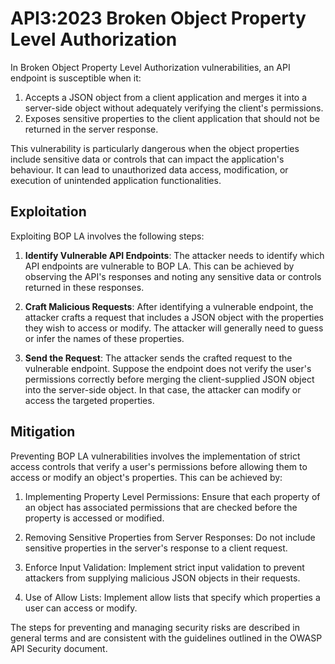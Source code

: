 # API3:2023 Broken Object Property Level Authorization

In Broken Object Property Level Authorization vulnerabilities, an API endpoint is susceptible when it:

1. Accepts a JSON object from a client application and merges it into a server-side object without adequately verifying the client's permissions.
2. Exposes sensitive properties to the client application that should not be returned in the server response.

This vulnerability is particularly dangerous when the object properties include sensitive data or controls that can impact the application's behaviour. It can lead to unauthorized data access, modification, or execution of unintended application functionalities.

## Exploitation

Exploiting BOP LA involves the following steps:

1. **Identify Vulnerable API Endpoints**: The attacker needs to identify which API endpoints are vulnerable to BOP LA. This can be achieved by observing the API's responses and noting any sensitive data or controls returned in these responses.

2. **Craft Malicious Requests**: After identifying a vulnerable endpoint, the attacker crafts a request that includes a JSON object with the properties they wish to access or modify. The attacker will generally need to guess or infer the names of these properties.

3. **Send the Request**: The attacker sends the crafted request to the vulnerable endpoint. Suppose the endpoint does not verify the user's permissions correctly before merging the client-supplied JSON object into the server-side object. In that case, the attacker can modify or access the targeted properties.

## Mitigation

Preventing BOP LA vulnerabilities involves the implementation of strict access controls that verify a user's permissions before allowing them to access or modify an object's properties. This can be achieved by:

1. Implementing Property Level Permissions: Ensure that each property of an object has associated permissions that are checked before the property is accessed or modified.

2. Removing Sensitive Properties from Server Responses: Do not include sensitive properties in the server's response to a client request.

3. Enforce Input Validation: Implement strict input validation to prevent attackers from supplying malicious JSON objects in their requests.

4. Use of Allow Lists: Implement allow lists that specify which properties a user can access or modify.

The steps for preventing and managing security risks are described in general terms and are consistent with the guidelines outlined in the OWASP API Security document.
